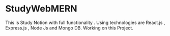 # StudyWebMERN
This is Study Notion with full functionality .
Using technologies are React.js , Express.js , Node Js and Mongo DB. 
Working on this Project.
